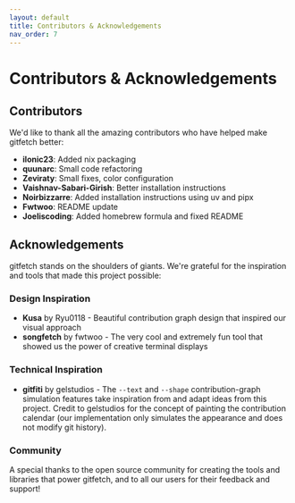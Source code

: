 ```yaml
---
layout: default
title: Contributors & Acknowledgements
nav_order: 7
---
```


# Contributors & Acknowledgements

## Contributors

We'd like to thank all the amazing contributors who have helped make gitfetch better:

- **ilonic23**: Added nix packaging
- **quunarc**: Small code refactoring
- **Zeviraty**: Small fixes, color configuration
- **Vaishnav-Sabari-Girish**: Better installation instructions
- **Noirbizzarre**: Added installation instructions using uv and pipx
- **Fwtwoo**: README update
- **Joeliscoding**: Added homebrew formula and fixed README

## Acknowledgements

gitfetch stands on the shoulders of giants. We're grateful for the inspiration and tools that made this project possible:

### Design Inspiration
- **Kusa** by Ryu0118 - Beautiful contribution graph design that inspired our visual approach
- **songfetch** by fwtwoo - The very cool and extremely fun tool that showed us the power of creative terminal displays

### Technical Inspiration
- **gitfiti** by gelstudios - The `--text` and `--shape` contribution-graph simulation features take inspiration from and adapt ideas from this project. Credit to gelstudios for the concept of painting the contribution calendar (our implementation only simulates the appearance and does not modify git history).

### Community
A special thanks to the open source community for creating the tools and libraries that power gitfetch, and to all our users for their feedback and support!